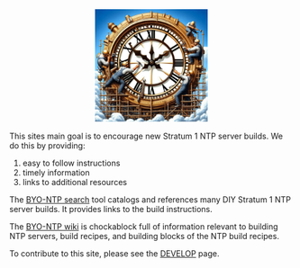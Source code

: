<div style="text-align: center;">
  <img src="img/BYO-NTP-logo.jpeg" alt="BYO-NTP logo" width="200"/>
</div>

This sites main goal is to encourage new Stratum 1 NTP server builds. We do this by providing:

1. easy to follow instructions
2. timely information
3. links to additional resources

The [BYO-NTP search](https://byo-ntp.github.io/recipes/) tool catalogs and references many DIY Stratum 1 NTP server builds. It provides links to the build instructions.

The [BYO-NTP wiki](https://github.com/BYO-NTP/recipes/wiki) is chockablock full of information relevant to building NTP servers, build recipes, and building blocks of the NTP build recipes.

To contribute to this site, please see the [DEVELOP](DEVELOP.md) page.

